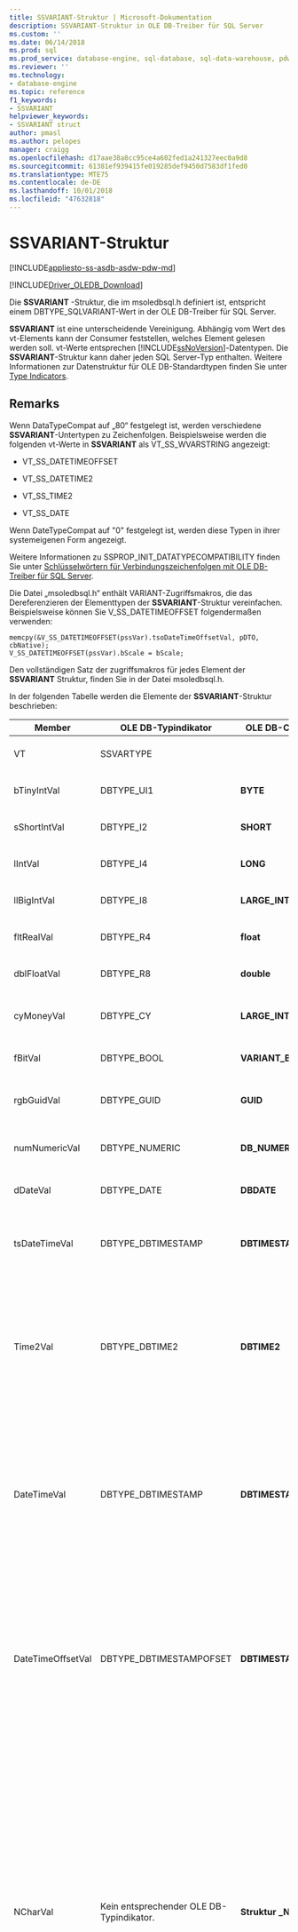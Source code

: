 ```yaml
---
title: SSVARIANT-Struktur | Microsoft-Dokumentation
description: SSVARIANT-Struktur in OLE DB-Treiber für SQL Server
ms.custom: ''
ms.date: 06/14/2018
ms.prod: sql
ms.prod_service: database-engine, sql-database, sql-data-warehouse, pdw
ms.reviewer: ''
ms.technology:
- database-engine
ms.topic: reference
f1_keywords:
- SSVARIANT
helpviewer_keywords:
- SSVARIANT struct
author: pmasl
ms.author: pelopes
manager: craigg
ms.openlocfilehash: d17aae38a8cc95ce4a602fed1a241327eec0a9d8
ms.sourcegitcommit: 61381ef939415fe019285def9450d7583df1fed0
ms.translationtype: MTE75
ms.contentlocale: de-DE
ms.lasthandoff: 10/01/2018
ms.locfileid: "47632818"
---
```

# <a name="ssvariant-structure"></a>SSVARIANT-Struktur
[!INCLUDE[appliesto-ss-asdb-asdw-pdw-md](../../../includes/appliesto-ss-asdb-asdw-pdw-md.md)]

[!INCLUDE[Driver_OLEDB_Download](../../../includes/driver_oledb_download.md)]

  Die **SSVARIANT** -Struktur, die im msoledbsql.h definiert ist, entspricht einem DBTYPE_SQLVARIANT-Wert in der OLE DB-Treiber für SQL Server.  
  
 **SSVARIANT** ist eine unterscheidende Vereinigung. Abhängig vom Wert des vt-Elements kann der Consumer feststellen, welches Element gelesen werden soll. vt-Werte entsprechen [!INCLUDE[ssNoVersion](../../../includes/ssnoversion-md.md)]-Datentypen. Die **SSVARIANT**-Struktur kann daher jeden SQL Server-Typ enthalten. Weitere Informationen zur Datenstruktur für OLE DB-Standardtypen finden Sie unter [Type Indicators](http://go.microsoft.com/fwlink/?LinkId=122171).  
  
## <a name="remarks"></a>Remarks  
 Wenn DataTypeCompat auf „80“ festgelegt ist, werden verschiedene **SSVARIANT**-Untertypen zu Zeichenfolgen. Beispielsweise werden die folgenden vt-Werte in **SSVARIANT** als VT_SS_WVARSTRING angezeigt:  
  
-   VT_SS_DATETIMEOFFSET  
  
-   VT_SS_DATETIME2  
  
-   VT_SS_TIME2  
  
-   VT_SS_DATE  
  
 Wenn DateTypeCompat auf "0" festgelegt ist, werden diese Typen in ihrer systemeigenen Form angezeigt.  
  
 Weitere Informationen zu SSPROP_INIT_DATATYPECOMPATIBILITY finden Sie unter [Schlüsselwörtern für Verbindungszeichenfolgen mit OLE DB-Treiber für SQL Server](../../oledb/applications/using-connection-string-keywords-with-oledb-driver-for-sql-server.md).  
  
 Die Datei „msoledbsql.h“ enthält VARIANT-Zugriffsmakros, die das Dereferenzieren der Elementtypen der **SSVARIANT**-Struktur vereinfachen. Beispielsweise können Sie V_SS_DATETIMEOFFSET folgendermaßen verwenden:  
  
```  
memcpy(&V_SS_DATETIMEOFFSET(pssVar).tsoDateTimeOffsetVal, pDTO, cbNative);  
V_SS_DATETIMEOFFSET(pssVar).bScale = bScale;  
```  
  
 Den vollständigen Satz der zugriffsmakros für jedes Element der **SSVARIANT** Struktur, finden Sie in der Datei msoledbsql.h.  
  
 In der folgenden Tabelle werden die Elemente der **SSVARIANT**-Struktur beschrieben:  
  
|Member|OLE DB-Typindikator|OLE DB-C-Datentyp|vt-Wert|Kommentare|  
|------------|---------------------------|------------------------|--------------|--------------|  
|VT|SSVARTYPE|||Gibt den Typ des Werts in der **SSVARIANT**-Struktur an.|  
|bTinyIntVal|DBTYPE_UI1|**BYTE**|**VT_SS_UI1**|Unterstützt die **Tinyint** [!INCLUDE[ssNoVersion](../../../includes/ssnoversion-md.md)] -Datentyp.|  
|sShortIntVal|DBTYPE_I2|**SHORT**|**VT_SS_I2**|Unterstützt die **Smallint** [!INCLUDE[ssNoVersion](../../../includes/ssnoversion-md.md)] -Datentyp.|  
|lIntVal|DBTYPE_I4|**LONG**|**VT_SS_I4**|Unterstützt die **Int** [!INCLUDE[ssNoVersion](../../../includes/ssnoversion-md.md)] -Datentyp.|  
|llBigIntVal|DBTYPE_I8|**LARGE_INTEGER**|**VT_SS_I8**|Unterstützt die **Bigint** [!INCLUDE[ssNoVersion](../../../includes/ssnoversion-md.md)] -Datentyp.|  
|fltRealVal|DBTYPE_R4|**float**|**VT_SS_R4**|Unterstützt die **echte** [!INCLUDE[ssNoVersion](../../../includes/ssnoversion-md.md)] -Datentyp.|  
|dblFloatVal|DBTYPE_R8|**double**|**VT_SS_R8**|Unterstützt die **"float"** [!INCLUDE[ssNoVersion](../../../includes/ssnoversion-md.md)] -Datentyp.|  
|cyMoneyVal|DBTYPE_CY|**LARGE_INTEGER**|**VT_SS_MONEY VT_SS_SMALLMONEY**|Unterstützt die **Geld** und **Smallmoney** [!INCLUDE[ssNoVersion](../../../includes/ssnoversion-md.md)] -Datentypen.|  
|fBitVal|DBTYPE_BOOL|**VARIANT_BOOL**|**VT_SS_BIT**|Unterstützt die **Bit** [!INCLUDE[ssNoVersion](../../../includes/ssnoversion-md.md)] -Datentyp.|  
|rgbGuidVal|DBTYPE_GUID|**GUID**|**VT_SS_GUID**|Unterstützt die **Uniqueidentifier** [!INCLUDE[ssNoVersion](../../../includes/ssnoversion-md.md)] -Datentyp.|  
|numNumericVal|DBTYPE_NUMERIC|**DB_NUMERIC**|**VT_SS_NUMERIC**|Unterstützt die **numerischen** [!INCLUDE[ssNoVersion](../../../includes/ssnoversion-md.md)] -Datentyp.|  
|dDateVal|DBTYPE_DATE|**DBDATE**|**VT_SS_DATE**|Unterstützt den **date**-Datentyp von [!INCLUDE[ssNoVersion](../../../includes/ssnoversion-md.md)].|  
|tsDateTimeVal|DBTYPE_DBTIMESTAMP|**DBTIMESTAMP**|**VT_SS_SMALLDATETIME VT_SS_DATETIME VT_SS_DATETIME2**|Unterstützt die **Smalldatetime**, **"DateTime"**, und **datetime2** [!INCLUDE[ssNoVersion](../../../includes/ssnoversion-md.md)] -Datentypen.|  
|Time2Val|DBTYPE_DBTIME2|**DBTIME2**|**VT_SS_TIME2**|Unterstützt die **Zeit** [!INCLUDE[ssNoVersion](../../../includes/ssnoversion-md.md)] -Datentyp.<br /><br /> Beinhaltet die folgenden Member:<br /><br /> *tTime2Val* (**DBTIME2**)<br /><br /> *bScale* (**BYTE**) gibt an, für die Dezimalstellen *tTime2Val* Wert.|  
|DateTimeVal|DBTYPE_DBTIMESTAMP|**DBTIMESTAMP**|**VT_SS_DATETIME2**|Unterstützt die **datetime2** [!INCLUDE[ssNoVersion](../../../includes/ssnoversion-md.md)] -Datentyp.<br /><br /> Beinhaltet die folgenden Member:<br /><br /> *TsDataTimeVal* (DBTIMESTAMP)<br /><br /> *bScale* (**BYTE**) gibt an, für die Dezimalstellen *TsDataTimeVal* Wert.|  
|DateTimeOffsetVal|DBTYPE_DBTIMESTAMPOFSET|**DBTIMESTAMPOFFSET**|**VT_SS_DATETIMEOFFSET**|Unterstützt die **Datetimeoffset** [!INCLUDE[ssNoVersion](../../../includes/ssnoversion-md.md)] -Datentyp.<br /><br /> Beinhaltet die folgenden Member:<br /><br /> *TsoDateTimeOffsetVal* (**DBTIMESTAMPOFFSET**)<br /><br /> *bScale* (**BYTE**) gibt an, für die Dezimalstellen *TsoDateTimeOffsetVal* Wert.|  
|NCharVal|Kein entsprechender OLE DB-Typindikator.|**Struktur _NCharVal**|**VT_SS_WVARSTRING,**<br /><br /> **VT_SS_WSTRING**|Unterstützt die **Nchar** und **Nvarchar** [!INCLUDE[ssNoVersion](../../../includes/ssnoversion-md.md)] -Datentypen.<br /><br /> Beinhaltet die folgenden Member:<br /><br /> *sActualLength* (**kurze**) gibt an, die tatsächliche Länge der Zeichenfolge an, auf die *PwchNCharVal* Punkte. Beinhaltet nicht den abschließenden Nullwert.<br /><br /> *sMaxLength* (**kurze**) gibt die maximale Länge für die Zeichenfolge an, auf die *PwchNCharVal* Punkte.<br /><br /> *PwchNCharVal* (**WCHAR** \*) Zeiger auf die Zeichenfolge.<br /><br /> Nicht verwendete Member: *RgbReserved*, *DwReserved*, und *PwchReserved*.|  
|CharVal|Kein entsprechender OLE DB-Typindikator.|**Struktur _CharVal**|**VT_SS_STRING,**<br /><br /> **VT_SS_VARSTRING**|Unterstützt die **Char** und **Varchar** [!INCLUDE[ssNoVersion](../../../includes/ssnoversion-md.md)] -Datentypen.<br /><br /> Beinhaltet die folgenden Member:<br /><br /> *sActualLength* (**kurze**) gibt an, die tatsächliche Länge der Zeichenfolge, mit der *PchCharVal* Punkte. Beinhaltet nicht den abschließenden Nullwert.<br /><br /> *sMaxLength* (**kurze**) gibt die maximale Länge für die Zeichenfolge, die die *PchCharVal* Punkte.<br /><br /> *PchCharVal* (**CHAR** \*) Zeiger auf die Zeichenfolge.<br /><br /> Nicht verwendete Member:<br /><br /> *RgbReserved*, *DwReserved*, und *PwchReserved*.|  
|BinaryVal|Kein entsprechender OLE DB-Typindikator.|**Struktur _BinaryVal**|**VT_SS_VARBINARY,**<br /><br /> **VT_SS_BINARY**|Unterstützt die **binäre** und **Varbinary** [!INCLUDE[ssNoVersion](../../../includes/ssnoversion-md.md)] -Datentypen.<br /><br /> Beinhaltet die folgenden Member:<br /><br /> *sActualLength* (**kurze**) gibt an, die tatsächliche Länge der Daten auf die *PrgbBinaryVal* Punkte.<br /><br /> *sMaxLength* (**kurze**) gibt die maximale Länge für die Daten auf die *PrgbBinaryVal* Punkte.<br /><br /> *PrgbBinaryVal* (**BYTE** \*) Zeiger auf die binären Daten.<br /><br /> Nicht verwendete Member: *DwReserved*.|  
|UnknownType|NICHT VERWENDET|NICHT VERWENDET|NICHT VERWENDET|NICHT VERWENDET|  
|"Blobtype"|NICHT VERWENDET|NICHT VERWENDET|NICHT VERWENDET|NICHT VERWENDET|  
  
## <a name="see-also"></a>Weitere Informationen finden Sie unter  
 [Datentypen &#40;OLE-DB&#41;](../../oledb/ole-db-data-types/data-types-ole-db.md)  
  
  
